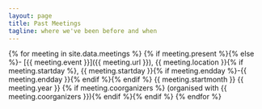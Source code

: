 ```yaml
---
layout: page
title: Past Meetings
tagline: where we've been before and when
---
```


{% for meeting in site.data.meetings %}
{% if meeting.present %}{% else %}-  [{{ meeting.event }}]({{ meeting.url }}), {{ meeting.location }}{% if meeting.startday %}, {{ meeting.startday }}{% if meeting.endday %}-{{ meeting.endday }}{% endif %}{% endif %} {{ meeting.startmonth }} {{ meeting.year }} {% if meeting.coorganizers %} (organised with {{ meeting.coorganizers }}){% endif %}{% endif %}
{% endfor %}

